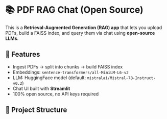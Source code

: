 
# 📚 PDF RAG Chat (Open Source)

This is a **Retrieval-Augmented Generation (RAG) app** that lets you upload PDFs, build a FAISS index, and query them via chat using **open-source LLMs**.

## 🚀 Features
- Ingest PDFs → split into chunks → build FAISS index
- Embeddings: `sentence-transformers/all-MiniLM-L6-v2`
- LLM: HuggingFace model (default: `mistralai/Mistral-7B-Instruct-v0.2`)
- Chat UI built with **Streamlit**
- 100% open source, no API keys required

## 📂 Project Structure

